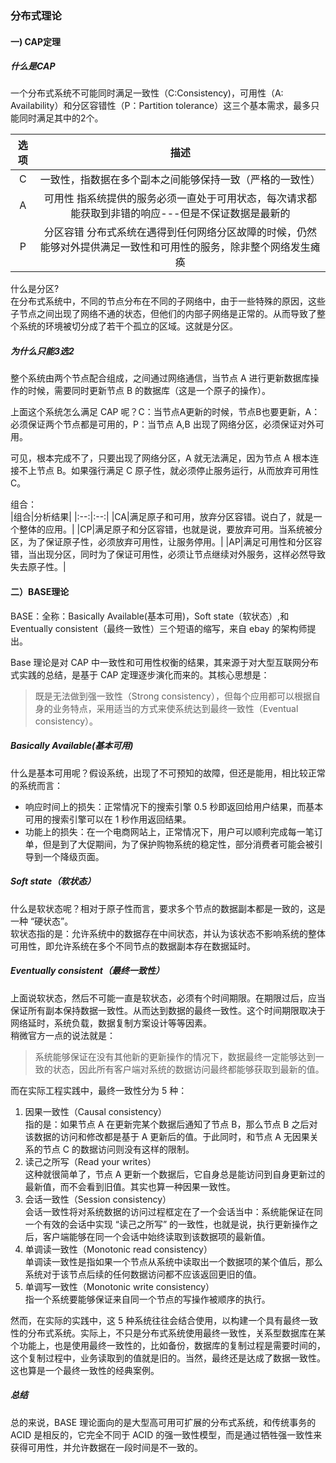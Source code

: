### 分布式理论
#### 一) CAP定理
##### 什么是CAP
一个分布式系统不可能同时满足一致性（C:Consistency)，可用性（A: Availability）和分区容错性（P：Partition tolerance）这三个基本需求，最多只能同时满足其中的2个。

|选项|描述|
|:--:|:--:|
|C|一致性，指数据在多个副本之间能够保持一致（严格的一致性）|
|A|可用性 指系统提供的服务必须一直处于可用状态，每次请求都能获取到非错的响应---但是不保证数据是最新的|
|P|分区容错 分布式系统在遇得到任何网络分区故障的时候，仍然能够对外提供满足一致性和可用性的服务，除非整个网络发生瘫痪|

什么是分区?  
在分布式系统中，不同的节点分布在不同的子网络中，由于一些特殊的原因，这些子节点之间出现了网络不通的状态，但他们的内部子网络是正常的。从而导致了整个系统的环境被切分成了若干个孤立的区域。这就是分区。  

##### 为什么只能3选2
整个系统由两个节点配合组成，之间通过网络通信，当节点 A 进行更新数据库操作的时候，需要同时更新节点 B 的数据库（这是一个原子的操作）。

上面这个系统怎么满足 CAP 呢？C：当节点A更新的时候，节点B也要更新，A：必须保证两个节点都是可用的，P：当节点 A,B 出现了网络分区，必须保证对外可用。

可见，根本完成不了，只要出现了网络分区，A 就无法满足，因为节点 A 根本连接不上节点 B。如果强行满足 C 原子性，就必须停止服务运行，从而放弃可用性 C。

组合：  
|组合|分析结果|
|:--:|:--:|
|CA|满足原子和可用，放弃分区容错。说白了，就是一个整体的应用。|
|CP|满足原子和分区容错，也就是说，要放弃可用。当系统被分区，为了保证原子性，必须放弃可用性，让服务停用。|
|AP|满足可用性和分区容错，当出现分区，同时为了保证可用性，必须让节点继续对外服务，这样必然导致失去原子性。|

#### 二）BASE理论
BASE：全称：Basically Available(基本可用)，Soft state（软状态）,和 Eventually consistent（最终一致性）三个短语的缩写，来自 ebay 的架构师提出。

Base 理论是对 CAP 中一致性和可用性权衡的结果，其来源于对大型互联网分布式实践的总结，是基于 CAP 定理逐步演化而来的。其核心思想是：
> 既是无法做到强一致性（Strong consistency），但每个应用都可以根据自身的业务特点，采用适当的方式来使系统达到最终一致性（Eventual consistency）。

##### Basically Available(基本可用)
什么是基本可用呢？假设系统，出现了不可预知的故障，但还是能用，相比较正常的系统而言：
- 响应时间上的损失：正常情况下的搜索引擎 0.5 秒即返回给用户结果，而基本可用的搜索引擎可以在 1 秒作用返回结果。
- 功能上的损失：在一个电商网站上，正常情况下，用户可以顺利完成每一笔订单，但是到了大促期间，为了保护购物系统的稳定性，部分消费者可能会被引导到一个降级页面。

##### Soft state（软状态）
什么是软状态呢？相对于原子性而言，要求多个节点的数据副本都是一致的，这是一种 “硬状态”。  
软状态指的是：允许系统中的数据存在中间状态，并认为该状态不影响系统的整体可用性，即允许系统在多个不同节点的数据副本存在数据延时。

##### Eventually consistent（最终一致性）
上面说软状态，然后不可能一直是软状态，必须有个时间期限。在期限过后，应当保证所有副本保持数据一致性。从而达到数据的最终一致性。这个时间期限取决于网络延时，系统负载，数据复制方案设计等等因素。  
稍微官方一点的说法就是：
> 系统能够保证在没有其他新的更新操作的情况下，数据最终一定能够达到一致的状态，因此所有客户端对系统的数据访问最终都能够获取到最新的值。


而在实际工程实践中，最终一致性分为 5 种：

1. 因果一致性（Causal consistency）  
指的是：如果节点 A 在更新完某个数据后通知了节点 B，那么节点 B 之后对该数据的访问和修改都是基于 A 更新后的值。于此同时，和节点 A 无因果关系的节点 C 的数据访问则没有这样的限制。
2. 读己之所写（Read your writes）  
这种就很简单了，节点 A 更新一个数据后，它自身总是能访问到自身更新过的最新值，而不会看到旧值。其实也算一种因果一致性。
3. 会话一致性（Session consistency）  
会话一致性将对系统数据的访问过程框定在了一个会话当中：系统能保证在同一个有效的会话中实现 “读己之所写” 的一致性，也就是说，执行更新操作之后，客户端能够在同一个会话中始终读取到该数据项的最新值。
4. 单调读一致性（Monotonic read consistency）  
单调读一致性是指如果一个节点从系统中读取出一个数据项的某个值后，那么系统对于该节点后续的任何数据访问都不应该返回更旧的值。
5. 单调写一致性（Monotonic write consistency）  
指一个系统要能够保证来自同一个节点的写操作被顺序的执行。


然而，在实际的实践中，这 5 种系统往往会结合使用，以构建一个具有最终一致性的分布式系统。实际上，不只是分布式系统使用最终一致性，关系型数据库在某个功能上，也是使用最终一致性的，比如备份，数据库的复制过程是需要时间的，这个复制过程中，业务读取到的值就是旧的。当然，最终还是达成了数据一致性。这也算是一个最终一致性的经典案例。

##### 总结
总的来说，BASE 理论面向的是大型高可用可扩展的分布式系统，和传统事务的 ACID 是相反的，它完全不同于 ACID 的强一致性模型，而是通过牺牲强一致性来获得可用性，并允许数据在一段时间是不一致的。
